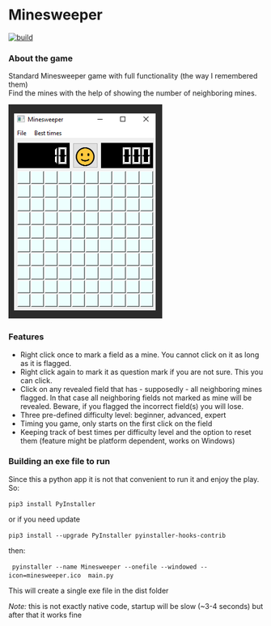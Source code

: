 # Minesweeper

[![build](https://github.com/Zolikon/minesweeper/actions/workflows/main.yml/badge.svg)](https://github.com/Zolikon/minesweeper/actions/workflows/main.yml)

### About the game
Standard Minesweeper game with full functionality (the way I remembered them)  
Find the mines with the help of showing the number of neighboring mines.

![Game](./etc/game.png)

### Features
* Right click once to mark a field as a mine. You cannot click on it as long as it is flagged.
* Right click again to mark it as question mark if you are not sure. This you can click.
* Click on any revealed field that has - supposedly - all neighboring mines flagged. In that case all neighboring fields not marked as mine will be revealed.
Beware, if you flagged the incorrect field(s) you will lose.
* Three pre-defined difficulty level: beginner, advanced, expert
* Timing you game, only starts on the first click on the field
* Keeping track of best times per difficulty level and the option to reset them (feature might be platform dependent, works on Windows)

### Building an exe file to run

Since this a python app it is not that convenient to run it and enjoy the play. So:

`pip3 install PyInstaller`  

or if you need update  

`pip3 install --upgrade PyInstaller pyinstaller-hooks-contrib`


then:

` pyinstaller --name Minesweeper --onefile --windowed --icon=minesweeper.ico  main.py`

This will create a single exe file in the dist folder

_Note:_ this is not exactly native code, startup will be slow (~3-4 seconds) but after that it works fine
